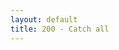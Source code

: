 ```yaml
---
layout: default
title: 200 - Catch all
---
```


<script src="{{ '/js/route.js' | prepend: site.baseurl }}"></script>